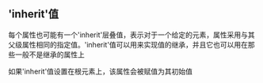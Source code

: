 ## 'inherit'值

每个属性也可能有一个'inherit'层叠值，表示对于一个给定的元素，属性采用与其父级属性相同的指定值。'inherit'值可以用来实现值的继承，并且它也可以用在那些一般不是继承的属性上

如果'inherit'值设置在根元素上，该属性会被赋值为其初始值